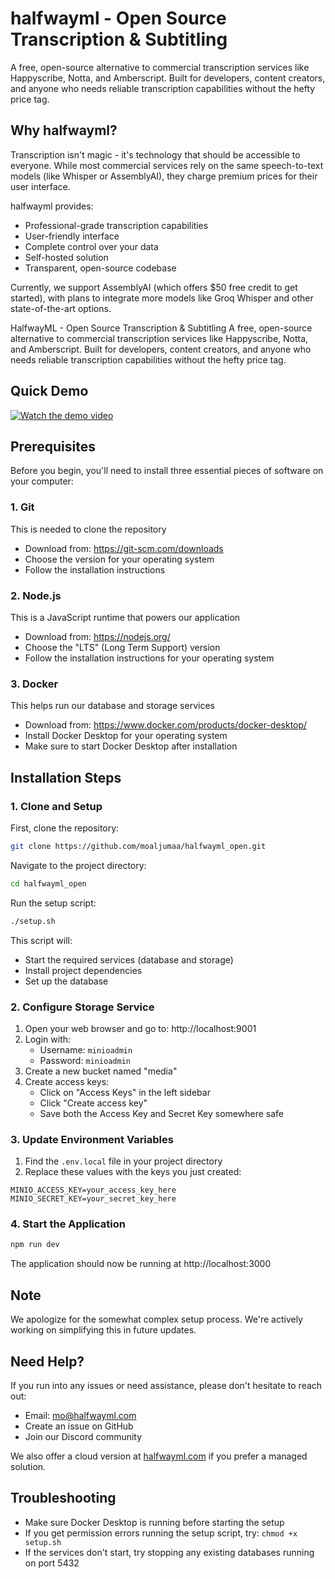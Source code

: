 # halfwayml - Open Source Transcription & Subtitling

A free, open-source alternative to commercial transcription services like Happyscribe, Notta, and Amberscript. Built for developers, content creators, and anyone who needs reliable transcription capabilities without the hefty price tag.

## Why halfwayml?

Transcription isn't magic - it's technology that should be accessible to everyone. While most commercial services rely on the same speech-to-text models (like Whisper or AssemblyAI), they charge premium prices for their user interface.

halfwayml provides:
- Professional-grade transcription capabilities
- User-friendly interface 
- Complete control over your data
- Self-hosted solution
- Transparent, open-source codebase

Currently, we support AssemblyAI (which offers $50 free credit to get started), with plans to integrate more models like Groq Whisper and other state-of-the-art options.

HalfwayML - Open Source Transcription & Subtitling
A free, open-source alternative to commercial transcription services like Happyscribe, Notta, and Amberscript. Built for developers, content creators, and anyone who needs reliable transcription capabilities without the hefty price tag.

## Quick Demo

[![Watch the demo video](https://cdn.loom.com/sessions/thumbnails/6f612f9f9c4643d1a7229aeed359eb4a-with-play.gif)](https://www.loom.com/share/6f612f9f9c4643d1a7229aeed359eb4a?sid=8576f74d-f382-4bdc-ab05-213754f38c0b)




## Prerequisites

Before you begin, you'll need to install three essential pieces of software on your computer:

### 1. Git
This is needed to clone the repository

- Download from: https://git-scm.com/downloads
- Choose the version for your operating system
- Follow the installation instructions

### 2. Node.js
This is a JavaScript runtime that powers our application

- Download from: https://nodejs.org/
- Choose the "LTS" (Long Term Support) version 
- Follow the installation instructions for your operating system

### 3. Docker
This helps run our database and storage services

- Download from: https://www.docker.com/products/docker-desktop/
- Install Docker Desktop for your operating system
- Make sure to start Docker Desktop after installation

## Installation Steps

### 1. Clone and Setup
First, clone the repository:
```bash
git clone https://github.com/moaljumaa/halfwayml_open.git
```

Navigate to the project directory:
```bash
cd halfwayml_open
```

Run the setup script:
```bash
./setup.sh
```

This script will:
- Start the required services (database and storage)
- Install project dependencies
- Set up the database

### 2. Configure Storage Service

1. Open your web browser and go to: http://localhost:9001
2. Login with:
   - Username: `minioadmin`
   - Password: `minioadmin`
3. Create a new bucket named "media"
4. Create access keys:
   - Click on "Access Keys" in the left sidebar
   - Click "Create access key"
   - Save both the Access Key and Secret Key somewhere safe

### 3. Update Environment Variables

1. Find the `.env.local` file in your project directory
2. Replace these values with the keys you just created:
```env
MINIO_ACCESS_KEY=your_access_key_here
MINIO_SECRET_KEY=your_secret_key_here
```

### 4. Start the Application
```bash
npm run dev
```

The application should now be running at http://localhost:3000

## Note
We apologize for the somewhat complex setup process. We're actively working on simplifying this in future updates.

## Need Help?
If you run into any issues or need assistance, please don't hesitate to reach out:

- Email: mo@halfwayml.com
- Create an issue on GitHub
- Join our Discord community

We also offer a cloud version at [halfwayml.com](https://halfwayml.com) if you prefer a managed solution.

## Troubleshooting

- Make sure Docker Desktop is running before starting the setup
- If you get permission errors running the setup script, try: `chmod +x setup.sh`
- If the services don't start, try stopping any existing databases running on port 5432